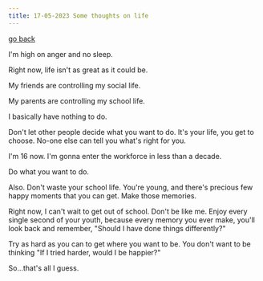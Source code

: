 ```yaml
---
title: 17-05-2023 Some thoughts on life
---
```


[go back](Art-icles.md)

I'm high on anger and no sleep.

Right now, life isn't as great as it could be.

My friends are controlling my social life.

My parents are controlling my school life.

I basically have nothing to do.

Don't let other people decide what you want to do. It's your life, you get to choose. No-one else can tell you what's right for you.

I'm 16 now. I'm gonna enter the workforce in less than a decade. 

Do what you want to do.

Also. Don't waste your school life. You're young, and there's precious few happy moments that you can get. Make those memories.

Right now, I can't wait to get out of school. Don't be like me. Enjoy every single second of your youth, because every memory you ever make, you'll look back and remember, "Should I have done things differently?"

Try as hard as you can to get where you want to be. You don't want to be thinking "If I tried harder, would I be happier?"

So...that's all I guess.


